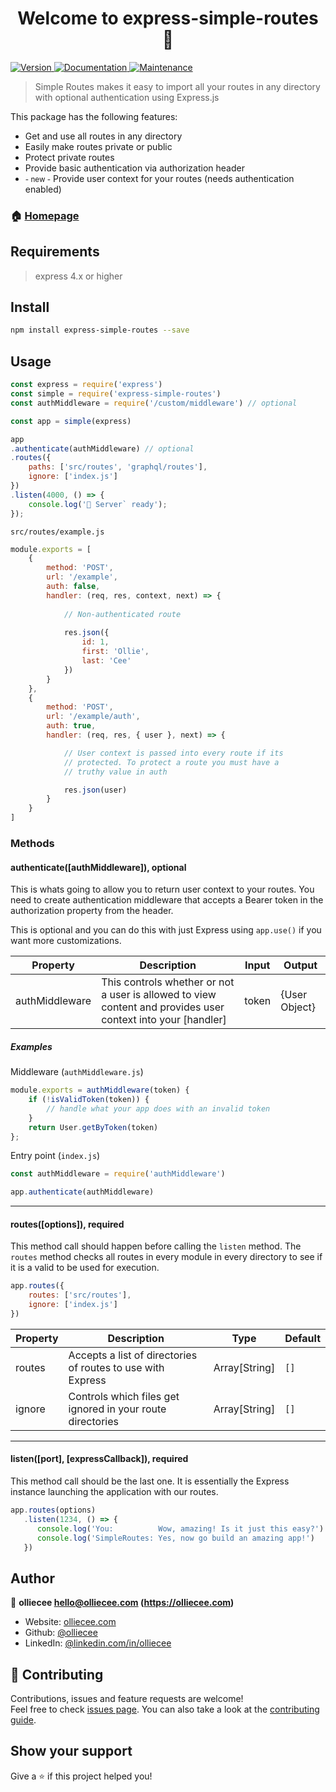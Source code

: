 <h1 align="center">Welcome to express-simple-routes 👋</h1>
<p>
  <a href="https://www.npmjs.com/package/express-simple-routes" target="_blank">
    <img alt="Version" src="https://img.shields.io/npm/v/express-simple-routes.svg">
  </a>
  <a href="https://github.com/olliecee/express-simple-routes#readme" target="_blank">
    <img alt="Documentation" src="https://img.shields.io/badge/documentation-yes-brightgreen.svg" />
  </a>
  <a href="https://github.com/olliecee/express-simple-routes/graphs/commit-activity" target="_blank">
    <img alt="Maintenance" src="https://img.shields.io/badge/Maintained%3F-yes-green.svg" />
  </a>
</p>

> Simple Routes makes it easy to import all your routes in any directory with optional authentication using Express.js 

This package has the following features:
<ul>
    <li>Get and use all routes in any directory</li>
    <li>Easily make routes private or public</li>
    <li>Protect private routes</li>
    <li>Provide basic authentication via authorization header</li>
    <li><small>- new -</small> Provide user context for your routes (needs authentication enabled)</li>
</ul>

### 🏠 [Homepage](https://github.com/olliecee/express-simple-routes#readme)

## Requirements
> express 4.x or higher

## Install

```sh
npm install express-simple-routes --save
```

## Usage

```javascript
const express = require('express')
const simple = require('express-simple-routes')
const authMiddleware = require('/custom/middleware') // optional

const app = simple(express)

app
.authenticate(authMiddleware) // optional
.routes({
    paths: ['src/routes', 'graphql/routes'],
    ignore: ['index.js']
})
.listen(4000, () => {
    console.log('🚀 Server` ready');
});
```

`src/routes/example.js`
```javascript
module.exports = [
    {
        method: 'POST',
        url: '/example',
        auth: false,
        handler: (req, res, context, next) => {
            
            // Non-authenticated route
            
            res.json({
                id: 1,
                first: 'Ollie',
                last: 'Cee'
            })
        }
    },
    {
        method: 'POST',
        url: '/example/auth',
        auth: true,
        handler: (req, res, { user }, next) => {

            // User context is passed into every route if its 
            // protected. To protect a route you must have a 
            // truthy value in auth

            res.json(user)
        }
    }
]
```

### Methods
#### authenticate([authMiddleware]), optional
This is whats going to allow you to return user context to your routes. You need to create authentication middleware 
that accepts a Bearer token in the authorization property from the header. 

This is optional and you can do this with just Express using `app.use()` if you want more customizations.

| Property | Description | Input | Output |
| --- | --- | --- | --- |
| authMiddleware | This controls whether or not a user is allowed to view content and provides user context into your [handler] | token | {User Object} |

##### Examples
Middleware (`authMiddleware.js`)
```javascript
module.exports = authMiddleware(token) {
    if (!isValidToken(token)) {
        // handle what your app does with an invalid token
    }
    return User.getByToken(token)
};
```
Entry point (`index.js`)
```javascript
const authMiddleware = require('authMiddleware')

app.authenticate(authMiddleware)
```
***
#### routes([options]), required
This method call should happen before calling the `listen` method. The `routes` method checks all routes in every module in every directory to see if it is a valid to be used for execution.

```javascript
app.routes({
    routes: ['src/routes'],
    ignore: ['index.js']
})
```

| Property | Description | Type | Default |
| --- | --- | --- | --- |
| routes | Accepts a list of directories of routes to use with Express | Array[String] | `[]` |
| ignore | Controls which files get ignored in your route directories | Array[String] | `[]`

***
#### listen([port], [expressCallback]), required
This method call should be the last one. It is essentially the Express instance launching the application with our routes.
```javascript
app.routes(options)
   .listen(1234, () => {
      console.log('You:          Wow, amazing! Is it just this easy?')
      console.log('SimpleRoutes: Yes, now go build an amazing app!')
   })
```

## Author

👤 **olliecee <hello@olliecee.com> (https://olliecee.com)**

* Website: [olliecee.com](https://olliecee.com)
* Github: [@olliecee](https://github.com/olliecee)
* LinkedIn: [@linkedin.com\/in\/olliecee](https://linkedin.com/in/linkedin.com\/in\/olliecee)

## 🤝 Contributing

Contributions, issues and feature requests are welcome!<br />Feel free to check [issues page](https://github.com/olliecee/express-simple-routes/issues). You can also take a look at the [contributing guide](https://github.com/olliecee/express-simple-routes/blob/master/CONTRIBUTING.md).

## Show your support

Give a ⭐️ if this project helped you!
